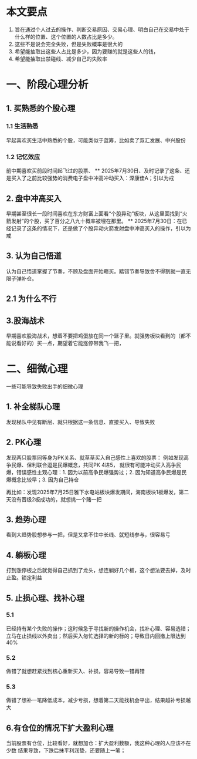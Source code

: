 # 本文要点
1. 旨在通过个人过去的操作、判断交易原因、交易心理、明白自己在交易中处于什么样的位置、这个位置的人数占比是多少。
2. 这些不是说会完全失败，但是失败概率是很大的
3. 希望能抽取出这些人占比是多少，因为要赚的就是这些人的钱，
4. 希望能抽取出禁碰线、减少自己的失败率
# 一、阶段心理分析
## 1. 买熟悉的个股心理
### 1.1 生活熟悉
早起喜欢买生活中熟悉的个股，可能类似于蓝筹，比如卖了双汇发展、中兴股份
### 1.2 记忆效应
前中期喜欢买前段时间起飞过的股票、
** 2025年7月30日、及时记录了这条、还是买入了之前比较强势的消费电子盘中冲高冲动买入：深康佳A；引以为戒
## 2. 盘中冲高买入
早期甚至很长一段时间喜欢在东方财富上面看“个股异动”板块，从这里面找到“火箭发射”的个股，买了百分之八九十概率被埋在那里。
** 2025年7月30日：在已经记录了这条的情况下，还是做了个股异动火箭发射盘中冲高买入的操作，引以为戒

## 3. 认为自己悟道
认为自己悟道掌握了节奏，不顾及盘面开始瞎买。踏错节奏导致舍不得割就一直无限子弹补仓。

## 2.1 为什么不行

## 3.股海战术
早期喜欢股海战术，想着不要把鸡蛋放在同一个篮子里。就强势板块看到的（都不能说看好的）买一点，期望着它能涨停带我飞一把，

# 二、细微心理
一些可能导致失败出手的细微心理
## 1. 补全梯队心理
发现梯队中见有断层、就只根据这一条信息、直接买入、导致失败
## 2. PK心理
发现两只股票同等身为PK关系、就草草买入自己感性上喜欢的股票：
例如发现高争民爆、保利联合逗是民爆概念，共同PK 4进5， 就很有可能冲动买入高争民爆，错误感性主观心理：1. 因为以前高争民爆强势过；2. 因为知道高争民爆是民爆概念比较早；3. 因为自己持仓

再比如：发现2025年7月25日雅下水电站板块爆发期间，海南板块1板爆发，第二天没有晋级2板成功的，就想挑一个赌一把
## 3. 趋势心理
看到大趋势股想参与一把，但是又拿不住中长线、就短线参与，很容易亏

## 4. 躺板心理
打到涨停板之后就觉得自己抓到了龙头，想连躺好几个板，这个想法要去掉，及时止盈。锁定利益

## 5. 止损心理、找补心理
### 5.1
 已经持有某个失败的操作；这时候急于寻找新的操作机会，找补心理、容易选错；立马在止损线以外卖出；然后买入匆忙选择的新的标的；导致日内回撤上限达到40%

### 5.2
 做错了就想赶紧找到核心重新买入、补损，容易导致一错再错

### 5.3
 做错了想补一笔降低成本，减少亏损，想着第二天能找机会平出，结果越补亏损越大

 ## 6.有仓位的情况下扩大盈利心理

 当前股票有仓位，比较看好，就想加仓：扩大盈利数额，我这种心理的人应该不在少数
 结果导致，下跌后抹平利润垫，还要随上一笔；

